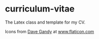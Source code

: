 # curriculum-vitae
The Latex class and template for my CV.

<div>Icons from <a href="https://www.flaticon.com/authors/dave-gandy" title="Dave Gandy">Dave Gandy</a> at <a href="https://www.flaticon.com/" title="Flaticon">www.flaticon.com</a></div>
